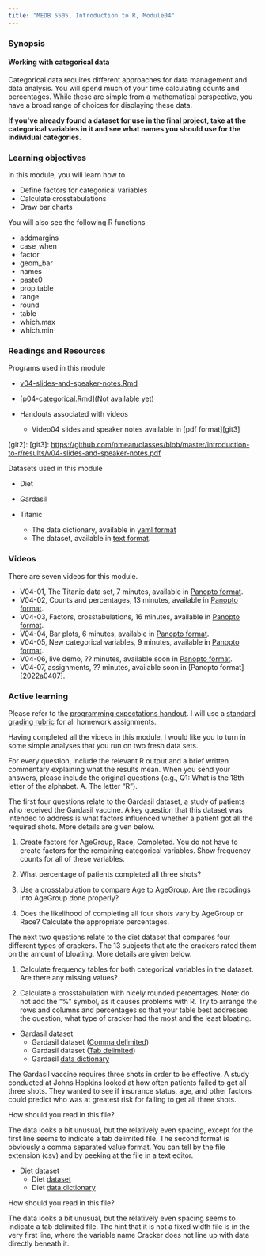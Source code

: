 ```yaml
---
title: "MEDB 5505, Introduction to R, Module04"
---
```


### Synopsis

#### Working with categorical data

Categorical data requires different approaches for data management and data analysis. You will spend much of your time calculating counts and percentages. While these are simple from a mathematical perspective, you have a broad range of choices for displaying these data.

**If you've already found a dataset for use in the final project, take at the categorical variables in it and see what names you should use for the individual categories.**

### Learning objectives

In this module, you will learn how to 

+ Define factors for categorical variables
+ Calculate crosstabulations
+ Draw bar charts

You will also see the following R functions

+ addmargins
+ case_when
+ factor
+ geom_bar
+ names
+ paste0
+ prop.table
+ range
+ round
+ table
+ which.max
+ which.min

### Readings and Resources

Programs used in this module

+ [v04-slides-and-speaker-notes.Rmd][git1]
+ [p04-categorical.Rmd](Not available yet)

+ Handouts associated with videos
  + Video04 slides and speaker notes available in [pdf format][git3]

[git1]: https://github.com/pmean/classes/blob/master/introduction-to-r/src/v04-slides-and-speaker-notes.Rmd
[git2]: 
[git3]: https://github.com/pmean/classes/blob/master/introduction-to-r/results/v04-slides-and-speaker-notes.pdf

Datasets used in this module

+ Diet

+ Gardasil

+ Titanic
  + The data dictionary, available in [yaml format][titanic1]
  + The dataset, available in [text format][titanic2].

[titanic1]: https://github.com/pmean/classes/blob/master/introduction-to-r/data/titanic-data-dictionary.yaml
[titanic2]: https://github.com/pmean/classes/blob/master/introduction-to-r/data/titanic_v00.txt

### Videos

There are seven videos for this module.

+ V04-01, The Titanic data set, 7 minutes, available in [Panopto format][2022a0401].
+ V04-02, Counts and percentages, 13 minutes, available in [Panopto format][2022a0402].
+ V04-03, Factors, crosstabulations, 16 minutes, available in [Panopto format][2022a0403].
+ V04-04, Bar plots, 6 minutes, available in [Panopto format][2022a0404].
+ V04-05, New categorical variables, 9 minutes, available in [Panopto format][2022a0405].
+ V04-06, live demo, ?? minutes, available soon in [Panopto format][2022a0406].
+ V04-07, assignments, ?? minutes, available soon in [Panopto format][2022a0407].

[2022a0401]: https://umsystem.hosted.panopto.com/Panopto/Pages/Viewer.aspx?id=ac7c5012-71d2-48f3-8703-ae78016ac1c5
[2022a0402]: https://umsystem.hosted.panopto.com/Panopto/Pages/Viewer.aspx?id=5e86215c-0efa-4b61-824e-ae78016cd9b4
[2022a0403]: https://umsystem.hosted.panopto.com/Panopto/Pages/Viewer.aspx?id=47c3fa8f-a133-4e1a-ab11-ae780170e8db
[2022a0404]: https://umsystem.hosted.panopto.com/Panopto/Pages/Viewer.aspx?id=9c46a59a-6076-4745-b15f-ae7801759190
[2022a0405]: https://umsystem.hosted.panopto.com/Panopto/Pages/Viewer.aspx?id=eaf95eef-eab1-4b91-9c43-ae7801775ffd
[2022a0406]: 
[2022a0407]: 

### Active learning

Please refer to the [programming expectations handout][git98]. I will use a [standard grading rubric][git99] for all homework assignments.

[git98]: https://github.com/pmean/classes/blob/master/software-engineering/results/programming-expectations.pdf
[git99]: https://github.com/pmean/classes/blob/master/software-engineering/src/grading-rubric.md

Having completed all the videos in this module, I would like you to turn in some simple analyses that you run on two fresh data sets. 

For every question, include the relevant R output and a brief written commentary explaining what the results mean. When you send your answers, please include the original questions (e.g., Q1: What is the 18th letter of the alphabet. A. The letter “R”).

The first four questions relate to the Gardasil dataset, a study of patients who received the Gardasil vaccine. A key question that this dataset was intended to address is what factors influenced whether a patient got all the required shots. More details are given below.

1. Create factors for AgeGroup, Race, Completed. You do not have to create factors for the remaining categorical variables. Show frequency counts for all of these variables.

2. What percentage of patients completed all three shots?

3. Use a crosstabulation to compare Age to AgeGroup. Are the recodings into AgeGroup done properly?

4. Does the likelihood of completing all four shots vary by AgeGroup or Race? Calculate the appropriate percentages.

The next two questions relate to the diet dataset that compares four different types of crackers. The 13 subjects that ate the crackers rated them on the amount of bloating. More details are given below.

1. Calculate frequency tables for both categorical variables in the dataset. Are there any missing values?

2. Calculate a crosstabulation with nicely rounded percentages. Note: do not add the “%” symbol, as it causes problems with R. Try to arrange the rows and columns and percentages so that your table best addresses the question, what type of cracker had the most and the least bloating.

+ Gardasil dataset
  + Gardasil dataset ([Comma delimited][gar1])
  + Gardasil dataset ([Tab delimited][gar2])
  + Gardasil [data dictionary][gar3]

[gar1]: https://raw.githubusercontent.com/pmean/classes/master/introduction-to-r/data/gardasil.csv
[gar2]: https://raw.githubusercontent.com/pmean/classes/master/introduction-to-r/data/gardasil.tsv
[gar3]: https://github.com/pmean/classes/blob/master/introduction-to-r/data/gardasil-data-dictionary.yaml

The Gardasil vaccine requires three shots in order to be effective. A study conducted at Johns Hopkins looked at how often patients failed to get all three shots. They wanted to see if insurance status, age, and other factors could predict who was at greatest risk for failing to get all three shots.

How should you read in this file?

The data looks a bit unusual, but the relatively even spacing, except for the first line seems to indicate a tab delimited file. The second format is obviously a comma separated value format. You can tell by the file extension (csv) and by peeking at the file in a text editor.

+ Diet dataset
  + Diet [dataset][diet1]
  + Diet [data dictionary][diet2]

[diet1]: https://raw.githubusercontent.com/pmean/classes/master/introduction-to-r/data/diet.txt
[diet2]: https://github.com/pmean/classes/blob/master/introduction-to-r/data/gardasil-data-dictionary.yaml

How should you read in this file?

The data looks a bit unusual, but the relatively even spacing seems to indicate a tab delimited file. The hint that it is not a fixed width file is in the very first line, where the variable name Cracker does not line up with data directly beneath it.
